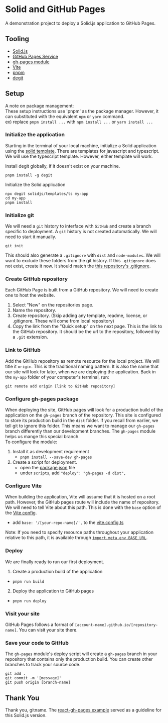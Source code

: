 # Solid and GitHub Pages

A demonstration project to deploy a Solid.js application to GitHub Pages.

## Tooling
- [Solid.js](https://www.solidjs.com/)
- [GitHub Pages Service](https://pages.github.com/)
- [gh-pages module](https://www.npmjs.com/package/gh-pages)
- [Vite](https://vitejs.dev/)
- [pnpm](https://pnpm.io/)
- [degit](https://www.npmjs.com/package/degit)

## Setup
A note on package management:  
These setup instructions use 'pnpm' as the package manager. However, it can substituted with the equivalent `npm` or `yarn` command.  
ex) replace `pnpm install ...` with `npm install ...` or `yarn install ...`

### Initialize the application

Starting in the terminal of your local machine, initialize a Solid application using the [solid template](https://www.solidjs.com/guides/getting-started#try-solid). There are templates for javascript and typescript. We will use the typescript template. However, either template will work.

Install degit globally, if it doesn't exist on your machine.
```
pnpm install -g degit
```  

Initialize the Solid application 
```
npx degit solidjs/templates/ts my-app
cd my-app
pnpm install
```

### Initialize git
We will need a `git` history to interface with `GitHub` and create a branch specific to deployment. A `git` history is not created automatically. We will need to start it manually.

```
git init
```

This should also generate a `.gitignore` with `dist` and `node-modules`. We will want to exclude these folders from the git history.
If this `.gitignore` does not exist, create it now. It should match the [this repository's .gitignore](/.gitignore).

### Create GitHub repository
Each GitHub Page is built from a GitHub repository. We will need to create one to host the website. 
1) Select "New" on the repositories page.
2) Name the repository.
3) Create repository. (Skip adding any template, readme, license, or .gitignore. These will come from local repository)
4) Copy the link from the "Quick setup" on the next page. This is the link to the GitHub repository. It should be the url to the repository, followed by a `.git` extension.

### Link to GitHub
Add the GitHub repository as remote resource for the local project. We will title it `origin`. This is the traditional naming pattern.
It is also the name that our site will look for later, when we are deploying the application.
Back in the `my-app` folder of your computer's terminal, run:  

```
git remote add origin [link to GitHub repository]
```

### Configure gh-pages package
When deploying the site, GitHub pages will look for a production build of the application on the `gh-pages` branch of the repository.
This site is configured to store its production build in the `dist` folder. If you recall from earlier, we tell git to ignore this folder.
This means we want to manage our `gh-pages` branch differently than our development branches. The `gh-pages` module helps us mange this special branch.  
To configure the module:

1) Install it as development requirement
   - `pnpm install --save-dev gh-pages`
2) Create a script for deployment.
   - open the [package.json](/package.json) file
   - under `scripts`, add `"deploy": "gh-pages -d dist",`

### Configure Vite
When building the application, Vite will assume that it is hosted on a root path. However, the GitHub pages route will include the name of repository.
We will need to tell Vite about this path. This is done with the `base` option of the [Vite config](https://vitejs.dev/config/#base).

- add `base: '/[your-repo-name]/',` to the [vite.config.ts](/vite.config.ts)

Note: If you need to specify resource paths throughout your application relative to this path,
it is available through [`import.meta.env.BASE_URL`](https://vitejs.dev/guide/env-and-mode.html).

### Deploy
We are finally ready to run our first deployment.

1) Create a production build of the application
  - `pnpm run build`
2) Deploy the application to GitHub pages
  - `pnpm run deploy`

### Visit your site
GitHub Pages follows a format of `[account-name].github.io/[repository-name]`.
You can visit your site there. 

### Save your code to GitHub
The `gh-pages` module's deploy script will create a `gh-pages` branch in your repository that contains only the production build. You can create other branches to track your source code.

```
git add .
git commit -m '[message]'
git push origin [branch-name]
```

## Thank You
Thank you, gitname. The [react-gh-pages example](https://github.com/gitname/react-gh-pages)
served as a guideline for this Solid.js version.

